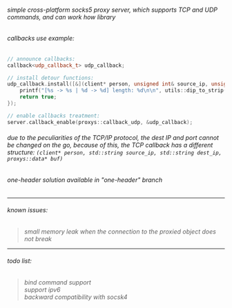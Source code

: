 ###### simple cross-platform socks5 proxy server, which supports TCP and UDP commands, and can work how library <br>

###### callbacks use example:

```cpp
// announce callbacks:
callback<udp_callback_t> udp_callback;

// install detour functions:
udp_callback.install([&](client* person, unsigned int& source_ip, unsigned int& dest_ip, unsigned short& source_port, unsigned short& dest_port, proxys::data* buf) -> bool {
    printf("[%s -> %s | %d -> %d] length: %d\n\n", utils::dip_to_strip(source_ip).c_str(), utils::dip_to_strip(dest_ip).c_str(), source_port, dest_port, buf->length);
    return true;
});

// enable callbacks treatment:
server.callback_enable(proxys::callback_udp, &udp_callback);
```
###### due to the peculiarities of the TCP/IP protocol, the dest IP and port cannot be changed on the go, because of this, the TCP callback has a different structure: ```(client* person, std::string source_ip, std::string dest_ip, proxys::data* buf)```
###### one-header solution available in "one-header" branch

<hr>

###### known issues:
> *small memory leak when the connection to the proxied object does not break* <br>

<hr>

###### todo list:
> *bind command support* <br>
> *support ipv6* <br>
> *backward compatibility with socsk4* <br>
